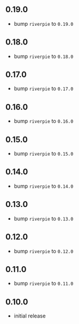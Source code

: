 ## 0.19.0

- bump `riverpie` to `0.19.0`

## 0.18.0

- bump `riverpie` to `0.18.0`

## 0.17.0

- bump `riverpie` to `0.17.0`

## 0.16.0

- bump `riverpie` to `0.16.0`

## 0.15.0

- bump `riverpie` to `0.15.0`

## 0.14.0

- bump `riverpie` to `0.14.0`

## 0.13.0

- bump `riverpie` to `0.13.0`

## 0.12.0

- bump `riverpie` to `0.12.0`

## 0.11.0

- bump `riverpie` to `0.11.0`

## 0.10.0

- initial release
